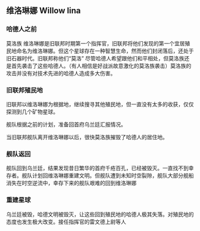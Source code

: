 ## 维洛琳娜 Willow lina


### 哈德人之前

莫洛族 维洛琳娜是旧联邦时期第一个指挥官，旧联邦将他们发现的第一个宜居殖民地命名为维洛琳娜。但这个星球存在一种智慧生命，然而他们封闭落后，还处于旧石器时代。旧联邦称他们“莫洛”
尽管哈德人希望跟他们和平相处，但莫洛族还是首先袭击了这些哈德人。（有人相信是好战派故意激化的莫洛族袭击）莫洛族的攻击并没有对技术先进的哈德人造成多大伤害。

### 旧联邦殖民地

旧联邦以维洛琳娜为根据地，继续搜寻其他殖民地，但一直没有太多的收获，仅仅探测到几个矿物星球。

舰队根据之前的计划，准备回首府乌兰廷汇报情况。

当旧联邦舰队离开维洛琳娜以后，很快莫洛族摧毁了哈德人的居住地。

### 舰队返回

舰队回到乌兰廷，结果发现昔日繁华的首府千疮百孔，已经被毁灭。一直找不到幸存者。舰队计划回维洛琳娜重建文明。但舰队遭到未知时空裂隙，舰队大部分舰船消失在时空逆流中，幸存下来的舰队艰难的回到维洛琳娜


### 重建星球

乌兰廷被毁，哈德文明被毁灭，让这些回到殖民地的哈德人极其失落。对殖民地的态度也发生极大改变。接任指挥官的雷文德上尉等人